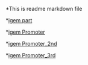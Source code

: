 *This is readme markdown file

*[igem part](igemE_part.html)

*[igem Promoter](Promoter.html)

*[igem Promoter_2nd](Promoter_2nd.html)

*[igem Promoter_3rd](Promoter_3rd.html)

